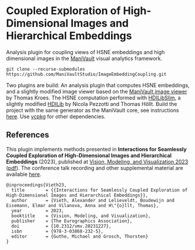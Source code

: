 # Coupled Exploration of High-Dimensional Images and Hierarchical Embeddings

Analysis plugin for coupling views of HSNE embeddings and high dimensional images in the [ManiVault](https://github.com/ManiVaultStudio/core) visual analytics framework.

```git
git clone --recurse-submodules https://github.com/ManiVaultStudio/ImageEmbeddingCoupling.git
```

Two plugins are build: An analysis plugin that computes HSNE embeddings, and a slightly modified image viewer based on the [ManiVault image viewer](https://github.com/ManiVaultStudio/ImageViewerPlugin/tree/feature/VMV2023) by Thomas Kroes.
The HSNE computation performed with [HDILibSlim](https://github.com/alxvth/HDILibSlim), a slightly modified [HDILib](https://github.com/biovault/HDILib) by Nicola Pezzotti and Thomas Höllt.
Build the project with the same generator as the ManiVault core, see instructions [here](https://github.com/ManiVaultStudio/core). Use [vcpkg](https://github.com/microsoft/vcpkg/) for other dependencies.

## References
This plugin implements methods presented in **Interactions for Seamlessly Coupled Exploration of High-Dimensional Images and Hierarchical Embeddings** (2023), published at [Vision, Modeling, and Visualization 2023](https://doi.org/10.2312/vmv.20231227) ([pdf](https://diglib.eg.org/bitstream/handle/10.2312/vmv20231227/063-070.pdf)). The conference talk recording and other supplemental material are available [here](https://graphics.tudelft.nl/Publications-new/2023/VLEVH23/).

```
@inproceedings{Vieth23,
  title        = {{Interactions for Seamlessly Coupled Exploration of High-Dimensional Images and Hierarchical Embeddings}},
  author       = {Vieth, Alexander and Lelieveldt, Boudewijn and Eisemann, Elmar and Vilanova, Anna and H\"{o}llt, Thomas},
  year         = 2023,
  booktitle    = {Vision, Modeling, and Visualization},
  publisher    = {The Eurographics Association},
  doi          = {10.2312/vmv.20231227},
  isbn         = {978-3-03868-232-5},
  editor       = {Guthe, Michael and Grosch, Thorsten}
}
```
